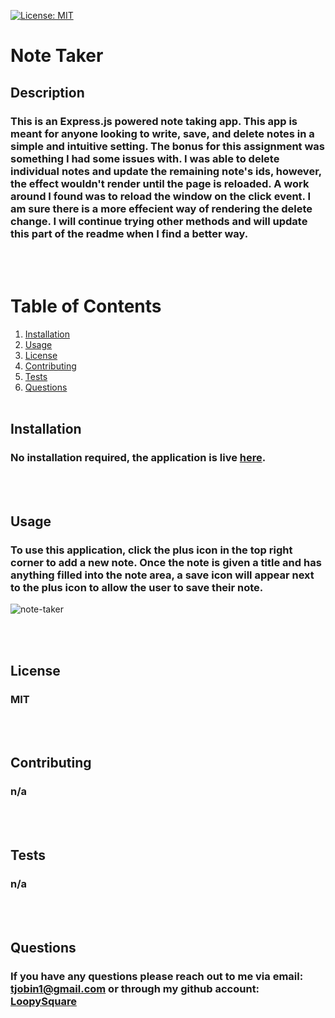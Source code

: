 [![License: MIT](https://img.shields.io/badge/License-MIT-yellow.svg)](https://opensource.org/licenses/MIT)
# Note Taker
## Description
### This is an Express.js powered note taking app. This app is meant for anyone looking to write, save, and delete notes in a simple and intuitive setting. The bonus for this assignment was something I had some issues with. I was able to delete individual notes and update the remaining note's ids, however, the effect wouldn't render until the page is reloaded. A work around I found was to reload the window on the click event. I am sure there is a more effecient way of rendering the delete change. I will continue trying other methods and will update this part of the readme when I find a better way.
<br><br>
# Table of Contents
1. [Installation](#installation)
2. [Usage](#usage)
3. [License](#license)
4. [Contributing](#contributing)
5. [Tests](#tests)
6. [Questions](#questions)
<br><br>
## Installation
### No installation required, the application is live [here](https://fierce-plains-52410.herokuapp.com/).
<br><br>
## Usage
### To use this application, click the plus icon in the top right corner to add a new note. Once the note is given a title and has anything filled into the note area, a save icon will appear next to the plus icon to allow the user to save their note.

![note-taker](https://user-images.githubusercontent.com/85306141/132968002-12025543-2f20-41a4-8bcd-df58314ed8ff.PNG)

<br><br>
## License
### MIT
<br><br>
## Contributing
### n/a
<br><br>
## Tests
### n/a
<br><br>
## Questions
### If you have any questions please reach out to me via email: tjobin1@gmail.com or through my github account: [LoopySquare](https://github.com/LoopySquare)
